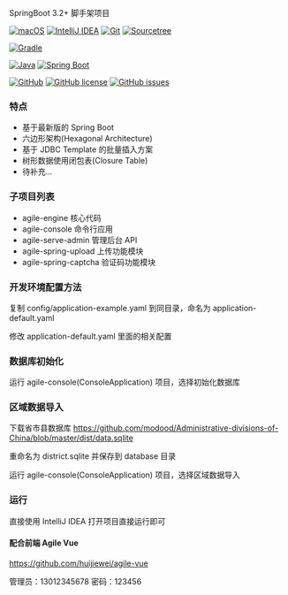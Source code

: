SpringBoot 3.2+ 脚手架项目

[![macOS](https://img.shields.io/badge/macOS-000000?style=flat&logo=apple&logoColor=white&color=2e118a)](https://www.apple.com/macos)
[![IntelliJ IDEA](https://img.shields.io/badge/IntelliJ_IDEA-000000?style=flat&logo=intellij-idea)](https://jb.gg/OpenSourceSupport)
[![Git](https://img.shields.io/badge/Git-F05032?style=flat&logo=git&logoColor=white)](https://git-scm.com/)
[![Sourcetree](https://img.shields.io/badge/Sourcetree-0052CC?style=flat&logo=Sourcetree&logoColor=white)](https://sourcetreeapp.com)

[![Gradle](https://img.shields.io/badge/Gradle-02303A?style=flat&logo=gradle&logoColor=white)](https://gradle.org/)

[![Java](https://img.shields.io/badge/Java-ED8B00?style=flat&logo=java&logoColor=white)](https://www.java.com)
[![Spring Boot](https://img.shields.io/badge/Spring_Boot-F2F4F9?style=flat&logo=spring-boot)](https://spring.io/projects/spring-boot)

[![GitHub](https://img.shields.io/badge/GitHub-100000?style=flat&logo=github&logoColor=white)](https://github.com)
[![GitHub license](https://img.shields.io/github/license/huijiewei/agile-boot)](https://github.com/huijiewei/agile-boot)
[![GitHub issues](https://img.shields.io/github/issues/huijiewei/agile-boot)](https://GitHub.com/huijiewei/agile-boot/issues)

### 特点

- 基于最新版的 Spring Boot
- 六边形架构(Hexagonal Architecture)
- 基于 JDBC Template 的批量插入方案
- 树形数据使用闭包表(Closure Table)
- 待补充...

### 子项目列表

- agile-engine 核心代码
- agile-console 命令行应用
- agile-serve-admin 管理后台 API
- agile-spring-upload 上传功能模块
- agile-spring-captcha 验证码功能模块

### 开发环境配置方法

复制 config/application-example.yaml 到同目录，命名为 application-default.yaml

修改 application-default.yaml 里面的相关配置

### 数据库初始化

运行 agile-console(ConsoleApplication) 项目，选择初始化数据库

### 区域数据导入

下载省市县数据库 https://github.com/modood/Administrative-divisions-of-China/blob/master/dist/data.sqlite

重命名为 district.sqlite 并保存到 database 目录

运行 agile-console(ConsoleApplication) 项目，选择区域数据导入

### 运行

直接使用 IntelliJ IDEA 打开项目直接运行即可

#### 配合前端 Agile Vue

https://github.com/huijiewei/agile-vue

管理员：13012345678 密码：123456